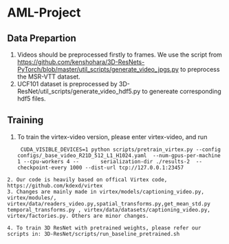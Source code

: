 # AML-Project

## Data Prepartion
  1. Videos should be preprocessed firstly to frames. We use the script from https://github.com/kenshohara/3D-ResNets-PyTorch/blob/master/util_scripts/generate_video_jpgs.py to preprocess the MSR-VTT dataset.
  2. UCF101 dataset is preprocessed by 3D-ResNet/util_scripts/generate_video_hdf5.py to genereate corresponding hdf5 files.

## Training
1. To train the virtex-video version, please enter virtex-video, and run 
   ```
    CUDA_VISIBLE_DEVICES=1 python scripts/pretrain_virtex.py --config configs/_base_video_R21D_512_L1_H1024.yaml  --num-gpus-per-machine 1 --cpu-workers 4 --       serialization-dir ./results-2  --checkpoint-every 1000 --dist-url tcp://127.0.0.1:23457
 ```
 2. Our code is heavily based on offical Virtex code, https://github.com/kdexd/virtex
 3. Changes are mainly made in virtex/models/captioning_video.py, virtex/modules/, virtex/data/readers_video.py,spatial_transforms.py,get_mean_std.py temporal_transforms.py , virtex/data/datasets/captioning_video.py, virtex/factories.py. Others are minor changes. 
 
 4. To train 3D ResNet with pretrained weights, please refer our scripts in: 3D-ResNet/scripts/run_baseline_pretrained.sh
 
